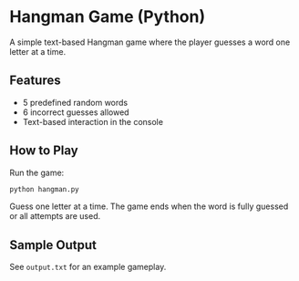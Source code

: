 # Hangman Game (Python)

A simple text-based Hangman game where the player guesses a word one letter at a time.

## Features

- 5 predefined random words
- 6 incorrect guesses allowed
- Text-based interaction in the console

## How to Play

Run the game:

```bash
python hangman.py
```

Guess one letter at a time. The game ends when the word is fully guessed or all attempts are used.

## Sample Output

See `output.txt` for an example gameplay.
